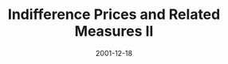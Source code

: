 ---
abstract: ''
authors:
- Marek Straka
date: '2001-12-18'
featured: false
links:
- name: Publik
  url: https://publik.tuwien.ac.at/showentry.php?ID=115504&lang=2
publication: 'Talk: TU Vienna, Austria; 12-18-2001'
publication_types:
- '3'
publishDate: '2001-12-18'
title: Indifference Prices and Related Measures II
url_pdf: ''
---